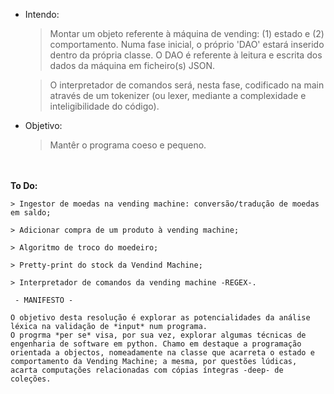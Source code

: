 * Intendo:

  > Montar um objeto referente à máquina de vending: (1) estado e (2) comportamento. Numa fase inicial, o próprio 'DAO' estará inserido dentro da própria classe. O DAO é referente à leitura e escrita dos dados da máquina em ficheiro(s) JSON.

  > O interpretador de comandos será, nesta fase, codificado na main através de um tokenizer (ou lexer, mediante a complexidade e inteligibilidade do código).

 * Objetivo:

   > Mantêr o programa coeso e pequeno.

\
\
**To Do:**
```
> Ingestor de moedas na vending machine: conversão/tradução de moedas em saldo;

> Adicionar compra de um produto à vending machine;

> Algoritmo de troco do moedeiro;

> Pretty-print do stock da Vendind Machine;

> Interpretador de comandos da vending machine -REGEX-.
```


```
 - MANIFESTO -

O objetivo desta resolução é explorar as potencialidades da análise léxica na validação de *input* num programa.
O progrma *per se* visa, por sua vez, explorar algumas técnicas de engenharia de software em python. Chamo em destaque a programação orientada a objectos, nomeadamente na classe que acarreta o estado e comportamento da Vending Machine; a mesma, por questões lúdicas, acarta computações relacionadas com cópias íntegras -deep- de coleções.
```
